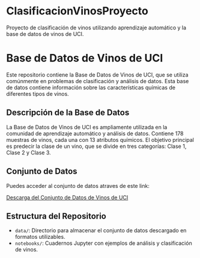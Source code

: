# ClasificacionVinosProyecto
Proyecto de clasificación de vinos utilizando aprendizaje automático y la base de datos de vinos de UCI.

# Base de Datos de Vinos de UCI

Este repositorio contiene la Base de Datos de Vinos de UCI, que se utiliza comúnmente en problemas de clasificación y análisis de datos. Esta base de datos contiene información sobre las características químicas de diferentes tipos de vinos.

## Descripción de la Base de Datos

La Base de Datos de Vinos de UCI es ampliamente utilizada en la comunidad de aprendizaje automático y análisis de datos. Contiene 178 muestras de vinos, cada una con 13 atributos químicos. El objetivo principal es predecir la clase de un vino, que se divide en tres categorías: Clase 1, Clase 2 y Clase 3.

## Conjunto de Datos

Puedes acceder al conjunto de datos atraves de este link:

[Descarga del Conjunto de Datos de Vinos de UCI](https://archive.ics.uci.edu/dataset/109/wine)

## Estructura del Repositorio

- `data/`: Directorio para almacenar el conjunto de datos descargado en formatos utilizables.
- `notebooks/`: Cuadernos Jupyter con ejemplos de análisis y clasificación de vinos.
